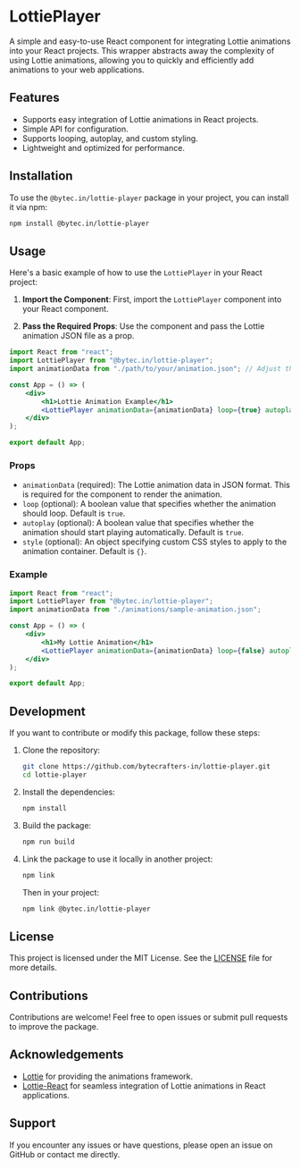 # LottiePlayer

A simple and easy-to-use React component for integrating Lottie animations into your React projects. This wrapper abstracts away the complexity of using Lottie animations, allowing you to quickly and efficiently add animations to your web applications.

## Features

- Supports easy integration of Lottie animations in React projects.
- Simple API for configuration.
- Supports looping, autoplay, and custom styling.
- Lightweight and optimized for performance.

## Installation

To use the `@bytec.in/lottie-player` package in your project, you can install it via npm:

```bash
npm install @bytec.in/lottie-player
```


## Usage

Here's a basic example of how to use the `LottiePlayer` in your React project:

1. **Import the Component**: First, import the `LottiePlayer` component into your React component.

2. **Pass the Required Props**: Use the component and pass the Lottie animation JSON file as a prop.

```jsx
import React from "react";
import LottiePlayer from "@bytec.in/lottie-player";
import animationData from "./path/to/your/animation.json"; // Adjust the path to your animation JSON file

const App = () => (
	<div>
		<h1>Lottie Animation Example</h1>
		<LottiePlayer animationData={animationData} loop={true} autoplay={true} style={{ width: 300, height: 300 }} />
	</div>
);

export default App;
```

### Props

- `animationData` (required): The Lottie animation data in JSON format. This is required for the component to render the animation.
- `loop` (optional): A boolean value that specifies whether the animation should loop. Default is `true`.
- `autoplay` (optional): A boolean value that specifies whether the animation should start playing automatically. Default is `true`.
- `style` (optional): An object specifying custom CSS styles to apply to the animation container. Default is `{}`.

### Example

```jsx
import React from "react";
import LottiePlayer from "@bytec.in/lottie-player";
import animationData from "./animations/sample-animation.json";

const App = () => (
	<div>
		<h1>My Lottie Animation</h1>
		<LottiePlayer animationData={animationData} loop={false} autoplay={true} style={{ width: "100%", maxWidth: 500, height: 400 }} />
	</div>
);

export default App;
```

## Development

If you want to contribute or modify this package, follow these steps:

1. Clone the repository:

   ```bash
   git clone https://github.com/bytecrafters-in/lottie-player.git
   cd lottie-player
   ```

2. Install the dependencies:

   ```bash
   npm install
   ```

3. Build the package:

   ```bash
   npm run build
   ```

4. Link the package to use it locally in another project:

   ```bash
   npm link
   ```

   Then in your project:

   ```bash
   npm link @bytec.in/lottie-player
   ```

## License

This project is licensed under the MIT License. See the [LICENSE](LICENSE) file for more details.

## Contributions

Contributions are welcome! Feel free to open issues or submit pull requests to improve the package.

## Acknowledgements

- [Lottie](https://airbnb.io/lottie/) for providing the animations framework.
- [Lottie-React](https://www.npmjs.com/package/lottie-react) for seamless integration of Lottie animations in React applications.

## Support

If you encounter any issues or have questions, please open an issue on GitHub or contact me directly.


